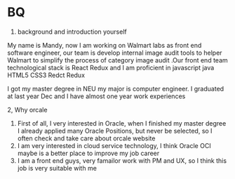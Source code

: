 # BQ

1. background and introduction yourself

My name is Mandy, now I am working on Walmart labs as front end software engineer, our team is develop internal image audit tools to helper Walmart to simplify the process of category image audit  .Our front end team technological stack is React Redux and I am proficient in javascript java  HTML5 CSS3 Redct Redux 

I got my master degree in NEU my major is computer engineer. I graduated at last year Dec and I have almost one year work experiences 

2, Why orcale

1. First of all, I very interested in Oracle, when I finished my master degree I already applied many Oracle Positions, but never be selected, so I often check and take care about orcale website
2. I am very interested in cloud service technology, I think Oracle OCI maybe is a better place to improve my job career 
3. I am a front end guys, very famailor work with PM and UX, so I think this job is very suitable with me





